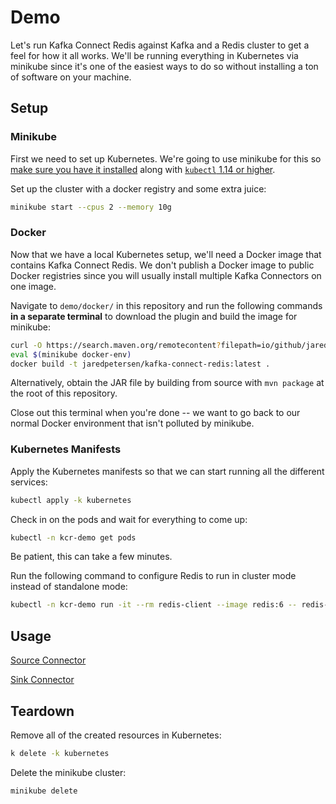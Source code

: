 # Demo
Let's run Kafka Connect Redis against Kafka and a Redis cluster to get a feel for how it all works. We'll be running everything in Kubernetes via minikube since it's one of the easiest ways to do so without installing a ton of software on your machine.

## Setup
### Minikube
First we need to set up Kubernetes. We're going to use minikube for this so [make sure you have it installed](https://minikube.sigs.k8s.io/docs/start/) along with [`kubectl` 1.14 or higher](https://kubernetes.io/docs/tasks/tools/install-kubectl/).

Set up the cluster with a docker registry and some extra juice:
```bash
minikube start --cpus 2 --memory 10g
```

### Docker
Now that we have a local Kubernetes setup, we'll need a Docker image that contains Kafka Connect Redis. We don't publish a Docker image to public Docker registries since you will usually install multiple Kafka Connectors on one image.

Navigate to `demo/docker/` in this repository and run the following commands **in a separate terminal** to download the plugin and build the image for minikube:
```bash
curl -O https://search.maven.org/remotecontent?filepath=io/github/jaredpetersen/kafka-connect-redis/1.0.0/kafka-connect-redis-1.0.0.jar
eval $(minikube docker-env)
docker build -t jaredpetersen/kafka-connect-redis:latest .
```

Alternatively, obtain the JAR file by building from source with `mvn package` at the root of this repository.

Close out this terminal when you're done -- we want to go back to our normal Docker environment that isn't polluted by minikube.

### Kubernetes Manifests
Apply the Kubernetes manifests so that we can start running all the different services:
```bash
kubectl apply -k kubernetes
```

Check in on the pods and wait for everything to come up:
```bash
kubectl -n kcr-demo get pods
```

Be patient, this can take a few minutes.

Run the following command to configure Redis to run in cluster mode instead of standalone mode:
```bash
kubectl -n kcr-demo run -it --rm redis-client --image redis:6 -- redis-cli --pass IEPfIr0eLF7UsfwrIlzy80yUaBG258j9 --cluster create $(kubectl -n kcr-demo get pods -l app=redis-cluster -o jsonpath='{range.items[*]}{.status.podIP}:6379 ') --cluster-yes
```

## Usage
[Source Connector](SOURCE.md)

[Sink Connector](SINK.md)

## Teardown
Remove all of the created resources in Kubernetes:
```bash
k delete -k kubernetes
```

Delete the minikube cluster:
```bash
minikube delete
```